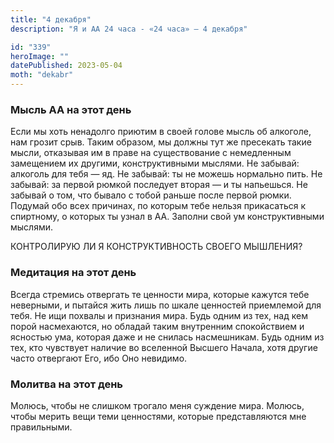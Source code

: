 ```yaml
---
title: "4 декабря"
description: "Я и АА 24 часа - «24 часа» — 4 декабря"

id: "339"
heroImage: ""
datePublished: 2023-05-04
moth: "dekabr"
---
```


### Мысль АА на этот день

Если мы хоть ненадолго приютим в своей голове мысль об алкоголе, нам грозит
срыв. Таким образом, мы должны тут же пресекать такие мысли, отказывая им в
праве на существование с немедленным замещением их другими, конструктивными
мыслями. Не забывай: алкоголь для тебя — яд. Не забывай: ты не можешь
нормально пить. Не забывай: за первой рюмкой последует вторая — и ты
напьешься. Не забывай о том, что бывало с тобой раньше после первой рюмки.
Подумай обо всех причинах, по которым тебе нельзя прикасаться к спиртному, о
которых ты узнал в АА. Заполни свой ум конструктивными мыслями.

КОНТРОЛИРУЮ ЛИ Я КОНСТРУКТИВНОСТЬ СВОЕГО МЫШЛЕНИЯ?

### Медитация на этот день

Всегда стремись отвергать те ценности мира, которые кажутся тебе неверными, и
пытайся жить лишь по шкале ценностей приемлемой для тебя. Не ищи похвалы и
признания мира. Будь одним из тех, над кем порой насмехаются, но обладай таким
внутренним спокойствием и ясностью ума, которая даже и не снилась насмешникам.
Будь одним из тех, кто чувствует наличие во вселенной Высшего Начала, хотя
другие часто отвергают Его, ибо Оно невидимо.

### Молитва на этот день

Молюсь, чтобы не слишком трогало меня суждение мира. Молюсь, чтобы мерить вещи
теми ценностями, которые представляются мне правильными.
